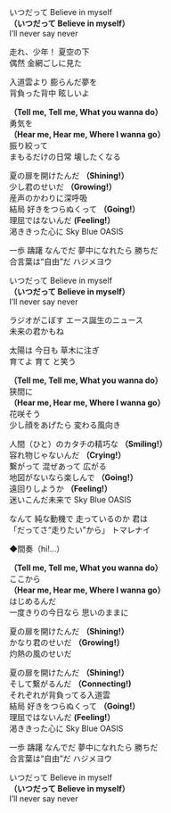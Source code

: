 いつだって Believe in myself  
**（いつだって Believe in myself）**  
I’ll never say never  

走れ、少年！ 夏空の下  
偶然 金網ごしに見た

入道雲より 膨らんだ夢を  
背負った背中 眩しいよ  

**（Tell me, Tell me, What you wanna do）**  
勇気を  
**（Hear me, Hear me, Where I wanna go）**  
振り絞って  
まもるだけの日常 壊したくなる  

夏の扉を開けたんだ **（Shining!）**  
少し君のせいだ **（Growing!）**  
産声のかわりに深呼吸  
結局 好きをつらぬくって **（Going!）**  
理屈ではないんだ **(Feeling!）**  
渇ききった心に Sky Blue OASIS

一歩 躊躇 なんでだ 夢中になれたら 勝ちだ  
合言葉は“自由”だ ハジメヨウ

いつだって Believe in myself  
**（いつだって Believe in myself）**  
I’ll never say never

ラジオがこぼす エース誕生のニュース  
未来の君かもね  

太陽は 今日も 草木に注ぎ  
育てよ 育て と笑う

**（Tell me, Tell me, What you wanna do）**  
狭間に  
**（Hear me, Hear me, Where I wanna go）**  
花咲そう  
少し顔をあげたら 変わる風向き  

人間（ひと）のカタチの精巧な **（Smiling!）**  
容れ物じゃないんだ **（Crying!）**  
繋がって 混ぜあって 広がる  
地図がないなら楽しんで **（Going!）**  
遠回りしようか **（Feeling!）**  
迷いこんだ未来で Sky Blue OASIS  

なんて 純な動機で 走っているのか 君は  
「だってさ“走りたい”から」 トマレナイ  

◆間奏（hi!…）

**（Tell me, Tell me, What you wanna do）**  
ここから  
**（Hear me, Hear me, Where I wanna go）**  
はじめるんだ  
一度きりの今日なら 思いのままに

夏の扉を開けたんだ **（Shining!）**  
かなり君のせいだ **（Growing!）**  
灼熱の風のせいだ

夏の扉を開けたんだ **（Shining!）**  
そして繋がるんだ **（Connecting!)**  
それぞれが背負ってる入道雲  
結局 好きをつらぬくって **（Going!）**   
理屈ではないんだ **(Feeling!）**  
渇ききった心に Sky Blue OASIS

一歩 躊躇 なんでだ 夢中になれたら 勝ちだ    
合言葉は“自由”だ ハジメヨウ


いつだって Believe in myself  
**（いつだって Believe in myself）**  
I’ll never say never  
